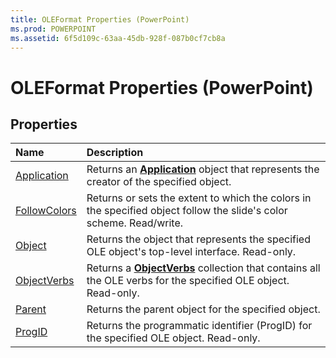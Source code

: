 ```yaml
---
title: OLEFormat Properties (PowerPoint)
ms.prod: POWERPOINT
ms.assetid: 6f5d109c-63aa-45db-928f-087b0cf7cb8a
---
```



# OLEFormat Properties (PowerPoint)

## Properties



|**Name**|**Description**|
|:-----|:-----|
|[Application](oleformat-application-property-powerpoint.md)|Returns an  **[Application](application-object-powerpoint.md)** object that represents the creator of the specified object.|
|[FollowColors](oleformat-followcolors-property-powerpoint.md)|Returns or sets the extent to which the colors in the specified object follow the slide's color scheme. Read/write.|
|[Object](oleformat-object-property-powerpoint.md)|Returns the object that represents the specified OLE object's top-level interface. Read-only.|
|[ObjectVerbs](oleformat-objectverbs-property-powerpoint.md)|Returns a  **[ObjectVerbs](objectverbs-object-powerpoint.md)** collection that contains all the OLE verbs for the specified OLE object. Read-only.|
|[Parent](oleformat-parent-property-powerpoint.md)|Returns the parent object for the specified object.|
|[ProgID](oleformat-progid-property-powerpoint.md)|Returns the programmatic identifier (ProgID) for the specified OLE object. Read-only.|

